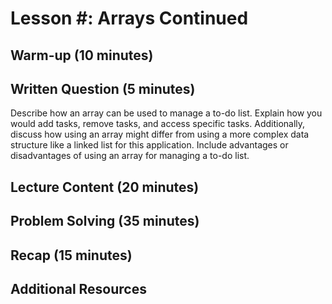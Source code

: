 # Lesson #: Arrays Continued

## Warm-up (10 minutes)

## Written Question (5 minutes)

Describe how an array can be used to manage a to-do list. Explain how you would add tasks, remove tasks, and access specific tasks. Additionally, discuss how using an array might differ from using a more complex data structure like a linked list for this application. Include advantages or disadvantages of using an array for managing a to-do list.

## Lecture Content (20 minutes)

## Problem Solving (35 minutes)

## Recap (15 minutes)

## Additional Resources
